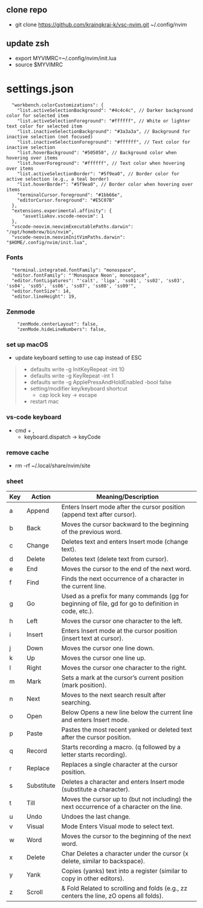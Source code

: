## clone repo
- git clone https://github.com/kraingkrai-k/vsc-nvim.git ~/.config/nvim 

## update zsh
- export MYVIMRC=~/.config/nvim/init.lua
- source $MYVIMRC

# settings.json
```
  "workbench.colorCustomizations": {
    "list.activeSelectionBackground": "#4c4c4c", // Darker background color for selected item
    "list.activeSelectionForeground": "#ffffff", // White or lighter text color for selected item
    "list.inactiveSelectionBackground": "#3a3a3a", // Background for inactive selection (not focused)
    "list.inactiveSelectionForeground": "#ffffff", // Text color for inactive selection
    "list.hoverBackground": "#505050", // Background color when hovering over items
    "list.hoverForeground": "#ffffff", // Text color when hovering over items
    "list.activeSelectionBorder": "#5f9ea0", // Border color for active selection (e.g., a teal border)
    "list.hoverBorder": "#5f9ea0", // Border color when hovering over items
    "terminalCursor.foreground": "#1bb66e",
    "editorCursor.foreground": "#E5C07B"
  },
  "extensions.experimental.affinity": {
      "asvetliakov.vscode-neovim": 1
  },
  "vscode-neovim.neovimExecutablePaths.darwin": "/opt/homebrew/bin/nvim",
  "vscode-neovim.neovimInitVimPaths.darwin": "$HOME/.config/nvim/init.lua",
```

### Fonts
```
  "terminal.integrated.fontFamily": "monospace",
  "editor.fontFamily": "'Monaspace Neon', monospace",
  "editor.fontLigatures": "'calt', 'liga', 'ss01', 'ss02', 'ss03', 'ss04', 'ss05', 'ss06', 'ss07', 'ss08', 'ss09'",
  "editor.fontSize": 14,
  "editor.lineHeight": 19,
```

### Zenmode
```
    "zenMode.centerLayout": false,
    "zenMode.hideLineNumbers": false,
```

### set up macOS
- update keyboard setting to use cap instead of ESC
>
> - defaults write -g InitKeyRepeat -int 10
> - defaults write -g KeyRepeat -int 1
> - defaults write -g ApplePressAndHoldEnabled -bool false
> - setting/modifier key/keyboard shortcut
>     - cap lock key -> escape
>  - restart mac
>


### vs-code keyboard
- cmd + , 
  - keyboard.dispatch -> keyCode

### remove cache
- rm -rf ~/.local/share/nvim/site

### sheet
Key|Action|Meaning/Description
---|------|-------------------|
a|	Append|	Enters Insert mode after the cursor position (append text after cursor).
b|	Back|	Moves the cursor backward to the beginning of the previous word.
c|	Change|	Deletes text and enters Insert mode (change text).
d|	Delete|	Deletes text (delete text from cursor).
e|	End|	Moves the cursor to the end of the next word.
f|	Find|	Finds the next occurrence of a character in the current line.
g|	Go|	Used as a prefix for many commands (gg for beginning of file, gd for go to definition in code, etc.).
h|	Left|	Moves the cursor one character to the left.
i|	Insert|	Enters Insert mode at the cursor position (insert text at cursor).
j|	Down|	Moves the cursor one line down.
k|	Up|	Moves the cursor one line up.
l|	Right|	Moves the cursor one character to the right.
m|	Mark|	Sets a mark at the cursor’s current position (mark position).
n|	Next|	Moves to the next search result after searching.
o|	Open| Below	Opens a new line below the current line and enters Insert mode.
p|	Paste|	Pastes the most recent yanked or deleted text after the cursor position.
q|	Record|	Starts recording a macro. (q followed by a letter starts recording).
r|	Replace|	Replaces a single character at the cursor position.
s|	Substitute|	Deletes a character and enters Insert mode (substitute a character).
t|	Till|	Moves the cursor up to (but not including) the next occurrence of a character on the line.
u|	Undo|	Undoes the last change.
v|	Visual| Mode	Enters Visual mode to select text.
w|	Word|	Moves the cursor to the beginning of the next word.
x|	Delete| Char	Deletes a character under the cursor (x delete, similar to backspace).
y|	Yank|	Copies (yanks) text into a register (similar to copy in other editors).
z|	Scroll| & Fold	Related to scrolling and folds (e.g., zz centers the line, zO opens all folds).


